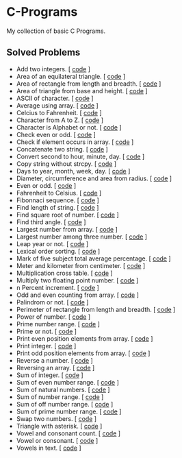 # C-Programs
My collection of basic C Programs.

## Solved Problems

* Add two integers. [ <a href="Programs/add-two-integer.c">code</a> ]
* Area of an equilateral triangle. [ <a href="area-of-an-equilateral-triangle.c">code</a> ]
* Area of rectangle from length and breadth. [ <a href="area-of-rectangle-from-length-and-breadth.c">code</a> ]
* Area of triangle from base and height. [ <a href="area-of-triangle-from-base-and-height.c">code</a> ]
* ASCII of character. [ <a href="ascii-of-char.c">code</a> ]
* Average using array. [ <a href="average-using-array.c">code</a> ]
* Celcius to Fahrenheit. [ <a href="celsius-to-fahrenheit.c">code</a> ]
* Character from A to Z. [ <a href="character-from-A-to-Z.c">code</a> ]
* Character is Alphabet or not. [ <a href="character-is-alphabet-or-not.c">code</a> ]
* Check even or odd. [ <a href="check-even-or-odd.c">code</a> ]
* Check if element occurs in array. [ <a href="check-if-element-occurs-in-array.c">code</a> ]
* Concatenate two string. [ <a href="concatenate-two-string.c">code</a> ]
* Convert second to hour, minute, day. [ <a href="convert-second-to-hour-minute-day.c">code</a> ]
* Copy string without strcpy. [ <a href="copy-string-without-strcpy.c">code</a> ]
* Days to year, month, week, day. [ <a href="day-to-year-month-week-day.c">code</a> ]
* Diameter, circumference and area from radius. [ <a href="diameter-circumference-area-from-radius.c">code</a> ]
* Even or odd. [ <a href="even-or-odd.c">code</a> ]
* Fahrenheit to Celsius. [ <a href="fahrenheit-to-celsius.c">code</a> ]
* Fibonnaci sequence. [ <a href="fibonnaci-sequence.c">code</a> ]
* Find length of string. [ <a href="find-length-of-string.c">code</a> ]
* Find square root of number. [ <a href="find-square-root-of-number.c">code</a> ]
* Find third angle. [ <a href="find-third-angle.c">code</a> ]
* Largest number from array. [ <a href="largest-from-array.c">code</a> ]
* Largest number among three number. [ <a href="largest-number-among-three-number.c">code</a> ]
* Leap year or not. [ <a href="leap-year-or-not.c">code</a> ]
* Lexical order sorting. [ <a href="lexical-order-sorting.c">code</a> ]
* Mark of five subject total average percentage. [ <a href="mark-of-five-subject-total-average-percentage.c">code</a> ]
* Meter and kilometer from centimeter. [ <a href="meter-and-kilometer-from-centimeter.c">code</a> ]
* Multiplication cross table. [ <a href="multiplication-cross-table.c">code</a> ]
* Multiply two floating point number. [ <a href="multiply-two-floating-point-number.c">code</a> ]
* n Percent increment. [ <a href="n-percent-increment.c">code</a> ]
* Odd and even counting from array. [ <a href="odd-and-even-counting-from-array.c">code</a> ]
* Palindrom or not. [ <a href="palindrom-or-not.c">code</a> ]
* Perimeter of rectangle from length and breadth. [ <a href="permiter-of-rectangle-from-length-and-breadth.c">code</a> ]
* Power of number. [ <a href="power-of-number.c">code</a> ]
* Prime number range. [ <a href="prime-number-range.c">code</a> ]
* Prime or not. [ <a href="prime-or-not.c">code</a> ]
* Print even position elements from array. [ <a href="print-even-position-elements-from-array.c">code</a> ]
* Print integer. [ <a href="print-integer.c">code</a> ]
* Print odd position elements from array. [ <a href="print-odd-position-elements-from-array.c">code</a> ]
* Reverse a number. [ <a href="reverse-number.c">code</a> ]
* Reversing an array. [ <a href="reversing-an-array.c">code</a> ]
* Sum of integer. [ <a href="sum-of-an-integer.c">code</a> ]
* Sum of even number range. [ <a href="sum-of-even-number-range.c">code</a> ]
* Sum of natural numbers. [ <a href="sum-of-natural-numbers.c">code</a> ]
* Sum of number range. [ <a href="sum-of-number-range.c">code</a> ]
* Sum of off number range. [ <a href="sum-of-odd-number-range.c">code</a> ]
* Sum of prime number range. [ <a href="sum-of-prime-number-range.c">code</a> ]
* Swap two numbers. [ <a href="swap-two-numbers.c">code</a> ]
* Triangle with asterisk. [ <a href="triangle-with-asterisk.c">code</a> ]
* Vowel and consonant count. [ <a href="vowel-and-consonant-count.c">code</a> ]
* Vowel or consonant. [ <a href="vowel-or-consonant.c">code</a> ]
* Vowels in text. [ <a href="vowels-in-text.c">code</a> ]
